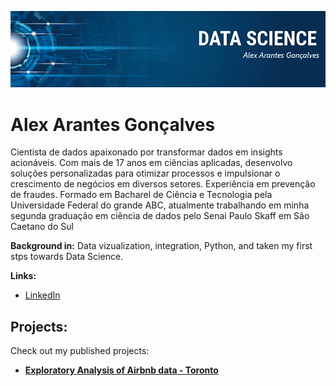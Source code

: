 <p align="center">
  <img src="banner.png" >
</p>

# Alex Arantes Gonçalves

Cientista de dados apaixonado por transformar dados em insights acionáveis. Com mais de 17 anos em ciências aplicadas, desenvolvo soluções personalizadas para otimizar processos e impulsionar o crescimento de negócios em diversos setores. Experiência em prevenção de fraudes.
Formado em Bacharel de Ciência e Tecnologia pela Universidade Federal do grande ABC, atualmente trabalhando em minha segunda graduação em ciência de dados pelo Senai Paulo Skaff em São Caetano do Sul

**Background in:** Data vizualization, integration, Python, and taken my first stps towards Data Science.

**Links:**

* [LinkedIn](https://www.linkedin.com/in/alex-a-goncalves/)

## Projects:
Check out my published projects:

* **[Exploratory Analysis of Airbnb data - Toronto](https://github.com/Axargon/ds_portfolio_In/blob/master/Analysing_Airbnb_Data_for_Toronto.ipynb)**
